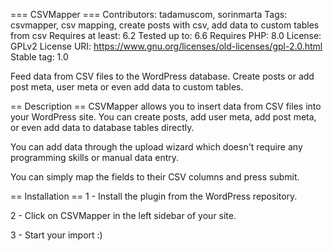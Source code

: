 === CSVMapper ===
Contributors: tadamuscom, sorinmarta
Tags: csvmapper, csv mapping, create posts with csv, add data to custom tables from csv
Requires at least: 6.2
Tested up to: 6.6
Requires PHP: 8.0
License: GPLv2
License URI: https://www.gnu.org/licenses/old-licenses/gpl-2.0.html
Stable tag: 1.0

Feed data from CSV files to the WordPress database. Create posts or add post meta, user meta or even add data to custom tables.

== Description ==
CSVMapper allows you to insert data from CSV files into your WordPress site. You can create posts, add user meta, add post meta, or even add data to database tables directly.

You can add data through the upload wizard which doesn't require any programming skills or manual data entry.

You can simply map the fields to their CSV columns and press submit.

== Installation ==
1 - Install the plugin from the WordPress repository.

2 - Click on CSVMapper in the left sidebar of your site.

3 - Start your import :)

